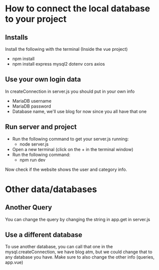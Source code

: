 # How to connect the local database to your project
## Installs
Install the following with the terminal (Inside the vue project)
* npm install
* npm install express mysql2 dotenv cors axios

## Use your own login data
In createConnection in server.js you should put in your own info
* MariaDB username
* MariaDB password
* Database name, we'll use blog for now since you all have that one

## Run server and project
* Run the following command to get your server.js running:
  * node server.js
* Open a new terminal (click on the + in the terminal window)
* Run the following command:
  * npm run dev

Now check if the website shows the user and category info.

# Other data/databases
## Another Query
You can change the query by changing the string in app.get in server.js

## Use a different database
To use another database, you can call that one in the mysql.createConnection, we have blog atm, but we could change that to any database you have.
Make sure to also change the other info (queries, app.vue)